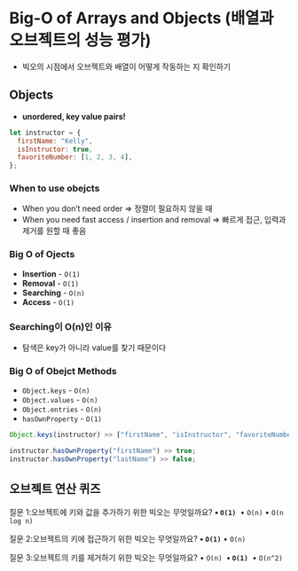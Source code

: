 # Big-O of Arrays and Objects (배열과 오브젝트의 성능 평가)

- 빅오의 시점에서 오브젝트와 배열이 어떻게 작동하는 지 확인하기

## Objects

- **unordered, key value pairs!**

```jsx
let instructor = {
  firstName: "Kelly",
  isInstructor: true,
  favoriteNumber: [1, 2, 3, 4],
};
```

### When to use obejcts

- When you don’t need order
  ⇒ 정렬이 필요하지 않을 때
- When you need fast access / insertion and removal
  ⇒ 빠르게 접근, 입력과 제거를 원할 때 좋음

### Big O of Ojects

- **Insertion** - `O(1)`
- **Removal** - `O(1)`
- **Searching** - `O(n)`
- **Access** - `O(1)`

### Searching이 O(n)인 이유

- 탐색은 key가 아니라 value를 찾기 때문이다

### Big O of Obejct Methods

- `Object.keys` - `O(n)`
- `Object.values` - `O(n)`
- `Object.entries` - `O(n)`
- `hasOwnProperty` - `O(1)`

```jsx
Object.keys(instructor) >> ["firstName", "isInstructor", "favoriteNumbers"];

instructor.hasOwnProperty("firstName") >> true;
instructor.hasOwnProperty("lastName") >> false;
```

## 오브젝트 연산 퀴즈

질문 1:오브젝트에 키와 값을 추가하기 위한 빅오는 무엇일까요?
**• `O(1)`** 
• `O(n)`
• `O(n log n)`

질문 2:오브젝트의 키에 접근하기 위한 빅오는 무엇일까요?
**• `O(1)`**
• `O(n)`

질문 3:오브젝트의 키를 제거하기 위한 빅오는 무엇일까요?
• `O(n)` 
**• `O(1)`** 
• `O(n^2)`
